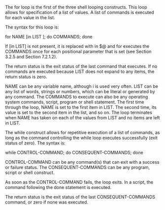 The for loop is the first of the three shell looping constructs. This loop allows for specification of a list of values. A list of commands is executed for each value in the list.

The syntax for this loop is:

for NAME [in LIST ]; do COMMANDS; done

If [in LIST] is not present, it is replaced with in $@ and for executes the COMMANDS once for each positional parameter that is set (see Section 3.2.5 and Section 7.2.1.2).

The return status is the exit status of the last command that executes. If no commands are executed because LIST does not expand to any items, the return status is zero.

NAME can be any variable name, although i is used very often. LIST can be any list of words, strings or numbers, which can be literal or generated by any command. The COMMANDS to execute can also be any operating system commands, script, program or shell statement. The first time through the loop, NAME is set to the first item in LIST. The second time, its value is set to the second item in the list, and so on. The loop terminates when NAME has taken on each of the values from LIST and no items are left in LIST.

The while construct allows for repetitive execution of a list of commands, as long as the command controlling the while loop executes successfully (exit status of zero). The syntax is:

while CONTROL-COMMAND; do CONSEQUENT-COMMANDS; done

CONTROL-COMMAND can be any command(s) that can exit with a success or failure status. The CONSEQUENT-COMMANDS can be any program, script or shell construct.

As soon as the CONTROL-COMMAND fails, the loop exits. In a script, the command following the done statement is executed.

The return status is the exit status of the last CONSEQUENT-COMMANDS command, or zero if none was executed.
